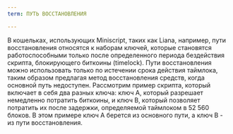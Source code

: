 ```yaml
---
term: ПУТЬ ВОССТАНОВЛЕНИЯ

---
```

В кошельках, использующих Miniscript, таких как Liana, например, пути восстановления относятся к наборам ключей, которые становятся работоспособными только после определенного периода бездействия скрипта, блокирующего биткоины (timelock). Пути восстановления можно использовать только по истечении срока действия таймлока, таким образом предлагая метод восстановления средств, когда основной путь недоступен. Рассмотрим пример скрипта, который включает в себя два разных ключа: ключ A, который разрешает немедленно потратить биткоины, и ключ B, который позволяет потратить их после задержки, определяемой таймлоком в 52 560 блоков. В этом примере ключ A берется из основного пути, а ключ B - из пути восстановления.